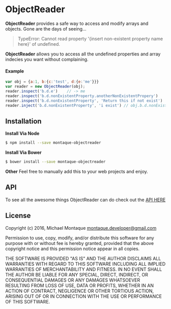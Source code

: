 # ObjectReader

**ObjectReader** provides a safe way to access and modify arrays and objects. Gone are the days of seeing... 
>TypeError: Cannot read property '{insert non-existent property name here}' of undefined. 

**ObjectReader** allows you to access all the undefined properties and array indecies you want without complaining.
 
 #### Example
 ```js
 var obj = {a:1, b:{c:'test', d:{e:'me'}}}
 var reader = new ObjectReader(obj);
 reader.inspect('b.d.e')    // -> me
 reader.inspect('b.d.nonExistentProperty.anotherNonExistentPropery')    // -> undefined
 reader.inspect('b.d.nonExistentProperty', 'Return this if not exist')  // -> 'Return this if not exist'
 reader.inject('b.d.nonExistentProperty', 'i exist') // obj.b.d.nonExistentProperty -> 'i exist'
 ```
 
 ## Installation
 
 **Install Via Node**
```sh
$ npm install --save montaque-objectreader
```

 **Install Via Bower**
```sh
$ bower install --save montaque-objectreader
```
**Other**
Feel free to manually add this to your web projects and enjoy.

## API
To see all the awesome things ObjectReader can do check out the [API HERE](API.md)
## License
Copyright (c) 2016, Michael Montaque <montaque.developer@gmail.com>

Permission to use, copy, modify, and/or distribute this software for any purpose with or without fee is hereby granted, provided that the above copyright notice and this permission notice appear in all copies.

THE SOFTWARE IS PROVIDED "AS IS" AND THE AUTHOR DISCLAIMS ALL WARRANTIES WITH REGARD TO THIS SOFTWARE INCLUDING ALL IMPLIED WARRANTIES OF MERCHANTABILITY AND FITNESS. IN NO EVENT SHALL THE AUTHOR BE LIABLE FOR ANY SPECIAL, DIRECT, INDIRECT, OR CONSEQUENTIAL DAMAGES OR ANY DAMAGES WHATSOEVER RESULTING FROM LOSS OF USE, DATA OR PROFITS, WHETHER IN AN ACTION OF CONTRACT, NEGLIGENCE OR OTHER TORTIOUS ACTION, ARISING OUT OF OR IN CONNECTION WITH THE USE OR PERFORMANCE OF THIS SOFTWARE.

